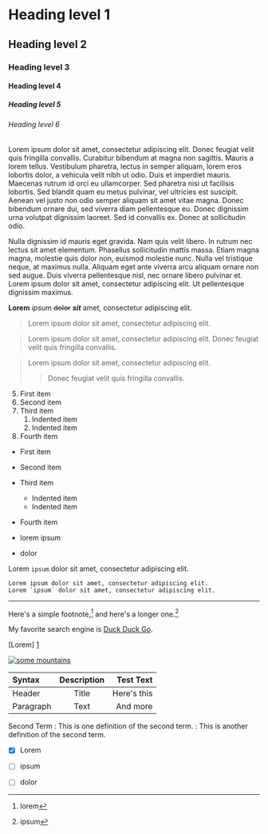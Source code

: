 ﻿# Heading level 1
## Heading level 2
### Heading level 3
#### Heading level 4
##### Heading level 5
###### Heading level 6

Lorem ipsum dolor sit amet, consectetur adipiscing elit. Donec feugiat velit quis fringilla convallis. Curabitur bibendum at magna non sagittis. Mauris a lorem tellus. Vestibulum pharetra, lectus in semper aliquam, lorem eros lobortis dolor, a vehicula velit nibh ut odio. Duis et imperdiet mauris. Maecenas rutrum id orci eu ullamcorper. Sed pharetra nisi ut facilisis lobortis. Sed blandit quam eu metus pulvinar, vel ultricies est suscipit. Aenean vel justo non odio semper aliquam sit amet vitae magna. Donec bibendum ornare dui, sed viverra diam pellentesque eu. Donec dignissim urna volutpat dignissim laoreet. Sed id convallis ex. Donec at sollicitudin odio.

Nulla dignissim id mauris eget gravida. Nam quis velit libero. In rutrum nec lectus sit amet elementum. Phasellus sollicitudin mattis massa. Etiam magna magna, molestie quis dolor non, euismod molestie nunc. Nulla vel tristique neque, at maximus nulla. Aliquam eget ante viverra arcu aliquam ornare non sed augue. Duis viverra pellentesque nisl, nec ornare libero pulvinar et. Lorem ipsum dolor sit amet, consectetur adipiscing elit. Ut pellentesque dignissim maximus.

**Lorem** *ipsum* ~~dolor~~ ***sit*** amet, consectetur adipiscing elit.

> Lorem ipsum dolor sit amet, consectetur adipiscing elit.

>Lorem ipsum dolor sit amet, consectetur adipiscing elit.
>Donec feugiat velit quis fringilla convallis.

>Lorem ipsum dolor sit amet, consectetur adipiscing elit.
>>Donec feugiat velit quis fringilla convallis.

5. First item  
6. Second item  
7. Third item  
	1. Indented item  
	2. Indented item  
8. Fourth item

- First item  
- Second item  
- Third item  
	- Indented item  
	- Indented item  
- Fourth item

 - lorem
ipsum
 - dolor
 
Lorem `ipsum` dolor sit amet, consectetur adipiscing elit.
 ```
Lorem ipsum dolor sit amet, consectetur adipiscing elit.
Lorem `ipsum` dolor sit amet, consectetur adipiscing elit.
 ```
---

Here's a simple footnote,[^1] and here's a longer one.[^bignote]



My favorite search engine is [Duck Duck Go](https://duckduckgo.com "The best search engine for privacy").

[Lorem] [1]

[![some  mountains](https://images.pexels.com/photos/1785493/pexels-photo-1785493.jpeg?auto=compress&cs=tinysrgb&dpr=2&h=650&w=940 "some  mountains")](https://www.pexels.com/photo/mountains-covered-with-snow-1785493/)


| Syntax      | Description | Test Text     |
| :---        |    :----:   |          ---: |
| Header      | Title       | Here's this   |
| Paragraph   | Text        | And more      |



Second Term
: This is one definition of the second term.
: This is another definition of the second term.

- [x] Lorem
- [ ] ipsum
- [ ] dolor


[1]: <https://www.markdownguide.org/basic-syntax/#code> (markdownguide)

[^1]: lorem

[^bignote]: ipsum

